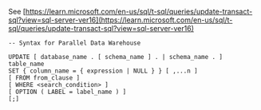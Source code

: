 See [https://learn.microsoft.com/en-us/sql/t-sql/queries/update-transact-sql?view=sql-server-ver16](https://learn.microsoft.com/en-us/sql/t-sql/queries/update-transact-sql?view=sql-server-ver16)
```
-- Syntax for Parallel Data Warehouse

UPDATE [ database_name . [ schema_name ] . | schema_name . ] table_name   
SET { column_name = { expression | NULL } } [ ,...n ]  
[ FROM from_clause ]  
[ WHERE <search_condition> ]   
[ OPTION ( LABEL = label_name ) ]  
[;]
```
